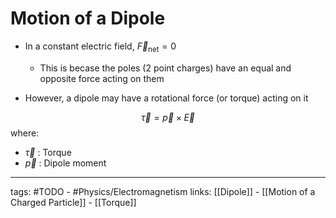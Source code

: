 # Motion of a Dipole
- In a constant electric field, $\vec{F}_{\text{net}} = 0$

	- This is becase the poles (2 point charges) have an equal and opposite force acting on them

- However, a dipole may have a rotational force (or torque) acting on it

$$\vec{\tau} = \vec{p} \times \vec{E}$$
where:

- $\vec{\tau}$ : Torque
- $\vec{p}$ : Dipole moment

---
tags: #TODO - #Physics/Electromagnetism 
links: [[Dipole]] - [[Motion of a Charged Particle]] - [[Torque]]